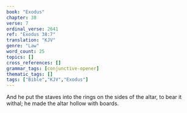 ```yaml
---
book: "Exodus"
chapter: 38
verse: 7
ordinal_verse: 2641
ref: "Exodus 38:7"
translation: "KJV"
genre: "Law"
word_count: 25
topics: []
cross_references: []
grammar_tags: [conjunctive-opener]
thematic_tags: []
tags: ["Bible","KJV","Exodus"]
---
```

And he put the staves into the rings on the sides of the altar, to bear it withal; he made the altar hollow with boards.

